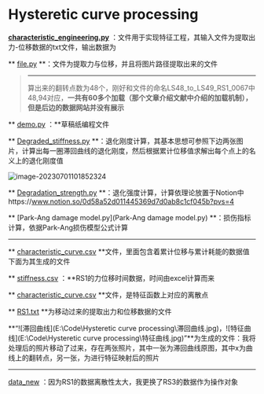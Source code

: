 # Hysteretic curve processing

 **[characteristic_engineering.py](characteristic_engineering.py)** ：文件用于实现特征工程，其输入文件为提取出力-位移数据的txt文件，输出数据为

** [file.py](file.py) **：文件为提取力与位移，并且将图片路径提取出来的文件

> ------
>
> 算出来的翻转点数为48个，刚好和文件的命名LS48_to_LS49_RS1_0067中48,94对应，**一共有60多个加载（那个文章介绍文献中介绍的加载机制），但是后边的数据网站并没有展示**

** [demo.py](demo.py) ：**草稿纸编程文件

** [Degraded_stiffness.py](Degraded_stiffness.py) **：退化刚度计算，其基本思想可参照下边两张图片，计算出每一圈滞回曲线的退化刚度，然后根据累计位移值求解出每个点上的名义上的退化刚度值

![image-20230701101852324](C:\Users\admin\AppData\Roaming\Typora\typora-user-images\image-20230701101852324.png)

** [Degradation_strength.py](Degradation_strength.py) **：退化强度计算，计算依理论放置于Notion中https://www.notion.so/0d58a52d011445369d7d0ab8c1cf045b?pvs=4

** [Park-Ang damage model.py](Park-Ang damage model.py) **：损伤指标计算，依据Park-Ang损伤模型公式计算

------

** [characteristic_curve.csv](characteristic_curve.csv) **文件，里面包含着累计位移与累计耗能的数据值下面为其生成的文件

** [stiffness.csv](stiffness.csv) ：**RS1的力位移时间数据，时间由excel计算而来

** [characteristic_curve.csv](characteristic_curve.csv) **文件，是特征函数上对应的离散点

** [RS1.txt](RS1.txt) **为移动过来的提取出力和位移数据的文件

**“![滞回曲线](E:\Code\Hysteretic curve processing\滞回曲线.jpg)，![特征曲线](E:\Code\Hysteretic curve processing\特征曲线.jpg)”**为生成的文件：我将处理后的照片移动了过来，存在两张照片，其中一张为滞回曲线原图，其中x为曲线上的翻转点，另一张，为进行特征映射后的照片

------

 [data_new](data_new) ：因为RS1的数据离散性太大，我更换了RS3的数据作为操作对象
